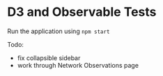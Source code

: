 # D3 and Observable Tests

Run the application using `npm start`

Todo: 
- fix collapsible sidebar
- work through Network Observations page